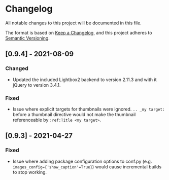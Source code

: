 # Changelog

All notable changes to this project will be documented in this file.

The format is based on [Keep a Changelog](https://keepachangelog.com/en/1.0.0/),
and this project adheres to [Semantic Versioning](https://semver.org/spec/v2.0.0.html).

## [0.9.4] - 2021-08-09

### Changed

- Updated the included Lightbox2 backend to version 2.11.3 and with it jQuery to
  version 3.4.1.

### Fixed

- Issue where explicit targets for thumbnails were ignored. 
  `.. _my target:` before a thumbnail directive would not make the thumbnail 
  referenceable by `:ref:Title <my target>`.



## [0.9.3] - 2021-04-27

### Fixed

- Issue where adding package configuration options to conf.py 
  (e.g. `images_config={'show_caption'=True}`) would cause incremental builds
  to stop working.
